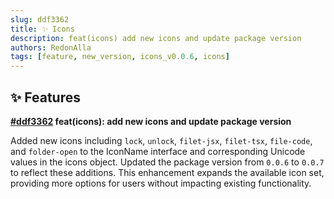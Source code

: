 ```yaml
---
slug: ddf3362
title: ✨ Icons
description: feat(icons) add new icons and update package version
authors: RedonAlla
tags: [feature, new_version, icons_v0.0.6, icons]
---
```


## ✨ Features

**[#ddf3362](https://github.com/RedonAlla/flexnative/commit/ddf3362) feat(icons): add new icons and update package version**

Added new icons including `lock`, `unlock`, `filet-jsx`, `filet-tsx`, `file-code`, and `folder-open` to the IconName interface and corresponding Unicode values in the icons object. Updated the package version from `0.0.6` to `0.0.7` to reflect these additions. This enhancement expands the available icon set, providing more options for users without impacting existing functionality.